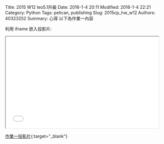 Title: 2015 W12 leo5.1升級
Date: 2016-1-4 20:11
Modified: 2016-1-4 22:21
Category: Python
Tags: pelican, publishing
Slug: 2015cp_hw_w12
Authors: 40323252
Summary: 心得
以下為作業一內容

利用 iframe 嵌入投影片:

<iframe src="simplest7.html" width="500" height="300"></iframe>

[作業一投影片](simplest7.html){:target="_blank"}
